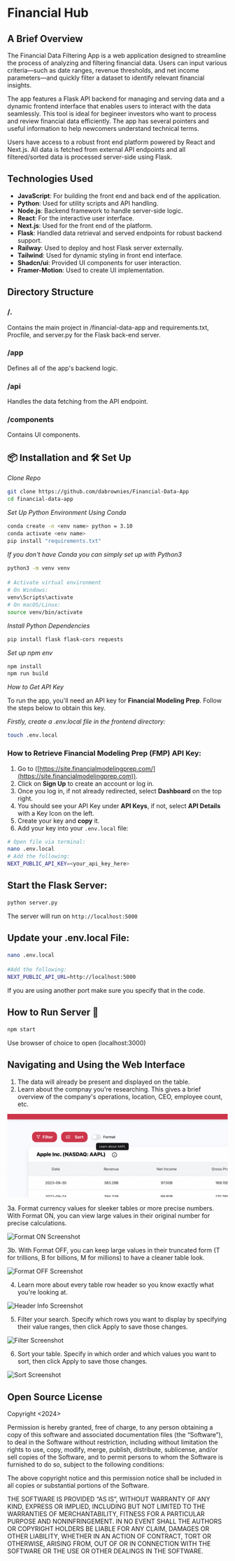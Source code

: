 # **Financial Hub**

## A Brief Overview

The Financial Data Filtering App is a web application designed to streamline the process of analyzing and filtering financial data. Users can input various criteria—such as date ranges, revenue thresholds, and net income parameters—and quickly filter a dataset to identify relevant financial insights.

The app features a Flask API backend for managing and serving data and a dynamic frontend interface that enables users to interact with the data seamlessly. This tool is ideal for begineer investors who want to process and review financial data efficiently. The app has several pointers and useful information to help newcomers understand technical terms.

Users have access to a robust front end platform powered by React and Next.js.
All data is fetched from external API endpoints and all filtered/sorted data is processed server-side using Flask.

## Technologies Used
- **JavaScript**: For building the front end and back end of the application.
- **Python**: Used for utility scripts and API handling.
- **Node.js**: Backend framework to handle server-side logic.
- **React**: For the interactive user interface.
- **Next.js**: Used for the front end of the platform.
- **Flask**: Handled data retrieval and served endpoints for robust backend support.
- **Railway**: Used to deploy and host Flask server externally.
- **Tailwind**: Used for dynamic styling in front end interface.
- **Shadcn/ui**: Provided UI components for user interaction.
- **Framer-Motion**: Used to create UI implementation.


## Directory Structure
### /.
Contains the main project in /financial-data-app and requirements.txt, Procfile, and server.py
for the Flask back-end server.
### /app
Defines all of the app's backend logic.
### /api
Handles the data fetching from the API endpoint.
### /components
Contains UI components.



## 📦 Installation and 🛠 Set Up
*Clone Repo*
```bash
git clone https://github.com/dabrownies/Financial-Data-App
cd financial-data-app
```

*Set Up Python Environment Using Conda*
```bash 
conda create -n <env name> python = 3.10
conda activate <env name> 
pip install "requirements.txt"
```

*If you don't have Conda you can simply set up with Python3*
```bash
python3 -m venv venv

# Activate virtual environment
# On Windows:
venv\Scripts\activate
# On macOS/Linux:
source venv/bin/activate
```

*Install Python Dependencies*
```bash 
pip install flask flask-cors requests
```



*Set up npm env*
```bash
npm install
npm run build
```

*How to Get API Key*

To run the app, you'll need an API key for **Financial Modeling Prep**. Follow the steps below to obtain this key.

*Firstly, create a .env.local file in the frontend directory:*
```bash
touch .env.local
```

### How to Retrieve Financial Modeling Prep (FMP) API Key:

1. Go to ([https://site.financialmodelingprep.com/](https://site.financialmodelingprep.com)).
2. Click on **Sign Up** to create an account or log in.
3. Once you log in, if not already redirected, select **Dashboard** on the top right.
4. You should see your API Key under **API Keys**, if not, select **API Details** with a Key Icon on the left.
5. Create your key and **copy** it.
6. Add your key into your `.env.local` file:
```bash
# Open file via terminal:
nano .env.local
# Add the following:
NEXT_PUBLIC_API_KEY=<your_api_key_here>
```

## Start the Flask Server:
```bash
python server.py
```
The server will run on ```http://localhost:5000```


## Update your .env.local File:
```bash
nano .env.local

#Add the following:
NEXT_PUBLIC_API_URL=http://localhost:5000
```
If you are using another port make sure you specify that in the code.


## How to Run Server 🚀
```bash
npm start
```
Use browser of choice to open
(localhost:3000)

## Navigating and Using the Web Interface

   1. The data will already be present and displayed on the table.
   2. Learn about the compnay you're researching. This gives a brief overview of the company's operations, location, CEO, employee count, etc.

   ![Learn About Company Screenshot](financial-data-app/public/images/LearnAboutCompany.png)

   3a. Format currency values for sleeker tables or more precise numbers. With Format ON, you can view large values in their original number for precise calculations.

   ![Format ON Screenshot](./public/images/FormatOn.png)

   3b. With Format OFF, you can keep large values in their truncated form (T for trillions, B for billions, M for millions) to have a cleaner table look.

   ![Format OFF Screenshot](./public/images/FormatOFF.png)

   4. Learn more about every table row header so you know exactly what you're looking at.

   ![Header Info Screenshot](./public/images/HeaderInfo.png)

   5. Filter your search. Specify which rows you want to display by specifying their value ranges, then click Apply to save those changes.

   ![Filter Screenshot](./public/images/Filter.png)

   6. Sort your table. Specify in which order and which values you want to sort, then click Apply to save those changes.

   ![Sort Screenshot](./public/images/Sort.png)


## Open Source License


Copyright <2024> <Adam Sadov>

Permission is hereby granted, free of charge, to any person obtaining a copy of this software and associated documentation files (the “Software”), to deal in the Software without restriction, including without limitation the rights to use, copy, modify, merge, publish, distribute, sublicense, and/or sell copies of the Software, and to permit persons to whom the Software is furnished to do so, subject to the following conditions:

The above copyright notice and this permission notice shall be included in all copies or substantial portions of the Software.

THE SOFTWARE IS PROVIDED “AS IS”, WITHOUT WARRANTY OF ANY KIND, EXPRESS OR IMPLIED, INCLUDING BUT NOT LIMITED TO THE WARRANTIES OF MERCHANTABILITY, FITNESS FOR A PARTICULAR PURPOSE AND NONINFRINGEMENT. IN NO EVENT SHALL THE AUTHORS OR COPYRIGHT HOLDERS BE LIABLE FOR ANY CLAIM, DAMAGES OR OTHER LIABILITY, WHETHER IN AN ACTION OF CONTRACT, TORT OR OTHERWISE, ARISING FROM, OUT OF OR IN CONNECTION WITH THE SOFTWARE OR THE USE OR OTHER DEALINGS IN THE SOFTWARE.
